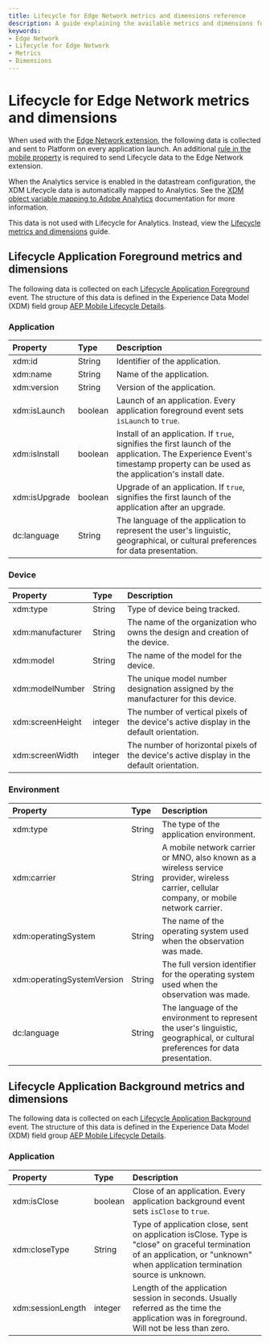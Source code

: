 ```yaml
---
title: Lifecycle for Edge Network metrics and dimensions reference
description: A guide explaining the available metrics and dimensions for the Lifecycle for Edge Network mobile extension.
keywords:
- Edge Network
- Lifecycle for Edge Network
- Metrics
- Dimensions
---
```


# Lifecycle for Edge Network metrics and dimensions

When used with the [Edge Network extension](../edge-network/index.md), the following data is collected and sent to Platform on every application launch. An additional [rule in the mobile property](index.md#configure-a-rule-to-forward-lifecycle-metrics-to-platform) is required to send Lifecycle data to the Edge Network extension.

When the Analytics service is enabled in the datastream configuration, the XDM Lifecycle data is automatically mapped to Analytics. See the [XDM object variable mapping to Adobe Analytics](https://experienceleague.adobe.com/en/docs/analytics/implementation/aep-edge/xdm-var-mapping) documentation for more information.

<InlineAlert variant="warning" slots="text"/>

This data is not used with Lifecycle for Analytics. Instead, view the [Lifecycle metrics and dimensions](../../home/base/mobile-core/lifecycle/metrics.md) guide.

## Lifecycle Application Foreground metrics and dimensions

The following data is collected on each [Lifecycle Application Foreground](../../home/base/mobile-core/lifecycle/event-reference.md#lifecycle-application-foreground) event. The structure of this data is defined in the Experience Data Model (XDM) field group [AEP Mobile Lifecycle Details](https://github.com/adobe/xdm/blob/master/docs/reference/adobe/experience/aep-mobile-lifecycle-details.schema.md).

### Application

| **Property** | **Type** | **Description** |
| :--- | :--- | :--- |
| xdm:id | String | Identifier of the application. |
| xdm:name | String | Name of the application. |
| xdm:version | String | Version of the application. |
| xdm:isLaunch | boolean | Launch of an application. Every application foreground event sets `isLaunch` to `true`. |
| xdm:isInstall | boolean | Install of an application. If `true`, signifies the first launch of the application. The Experience Event's timestamp property can be used as the application's install date. |
| xdm:isUpgrade | boolean | Upgrade of an application. If `true`, signifies the first launch of the application after an upgrade. |
| dc:language | String | The language of the application to represent the user's linguistic, geographical, or cultural preferences for data presentation. |

### Device

| **Property** | **Type** | **Description** |
| :--- | :--- | :--- |
| xdm:type | String | Type of device being tracked. |
| xdm:manufacturer | String | The name of the organization who owns the design and creation of the device. |
| xdm:model | String | The name of the model for the device. |
| xdm:modelNumber | String | The unique model number designation assigned by the manufacturer for this device. |
| xdm:screenHeight | integer | The number of vertical pixels of the device's active display in the default orientation. |
| xdm:screenWidth | integer | The number of horizontal pixels of the device's active display in the default orientation. |

### Environment

| **Property** | **Type** | **Description** |
| :--- | :--- | :--- |
| xdm:type | String | The type of the application environment. |
| xdm:carrier | String | A mobile network carrier or MNO, also known as a wireless service provider, wireless carrier, cellular company, or mobile network carrier. |
| xdm:operatingSystem | String | The name of the operating system used when the observation was made. |
| xdm:operatingSystemVersion | String | The full version identifier for the operating system used when the observation was made. |
| dc:language | String | The language of the environment to represent the user's linguistic, geographical, or cultural preferences for data presentation. |

## Lifecycle Application Background metrics and dimensions

The following data is collected on each [Lifecycle Application Background](../../home/base/mobile-core/lifecycle/event-reference.md#lifecycle-application-background) event. The structure of this data is defined in the Experience Data Model (XDM) field group [AEP Mobile Lifecycle Details](https://github.com/adobe/xdm/blob/master/docs/reference/adobe/experience/aep-mobile-lifecycle-details.schema.md).

### Application

| **Property** | **Type** | **Description** |
| :--- | :--- | :--- |
| xdm:isClose | boolean | Close of an application. Every application background event sets `isClose` to `true`. |
| xdm:closeType | String | Type of application close, sent on application isClose. Type is "close" on graceful termination of an application, or "unknown" when application termination source is unknown. |
| xdm:sessionLength | integer | Length of the application session in seconds. Usually referred as the time the application was in foreground. Will not be less than zero. |
